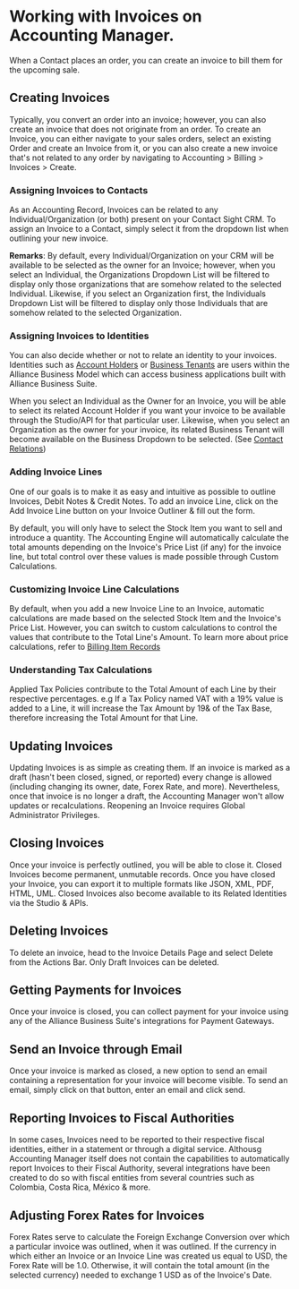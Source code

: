 # Working with Invoices on Accounting Manager.

When a Contact places an order, you can create an invoice to bill them for the upcoming sale. 

## Creating Invoices
Typically, you convert an order into an invoice; however, you can also create an invoice that does not originate from an order. To create an Invoice, you can either navigate to your sales orders, select an existing Order and create an Invoice from it, or you can also create a new invoice that's not related to any order by navigating to Accounting > Billing > Invoices > Create.

### Assigning Invoices to Contacts
As an Accounting Record, Invoices can be related to any Individual/Organization (or both) present on your Contact Sight CRM. To assign an Invoice to a Contact, simply select it from the dropdown list when outlining your new invoice.

**Remarks**: By default, every Individual/Organization on your CRM will be available to be selected as the owner for an Invoice; however, when you select an Individual, the Organizations Dropdown List will be filtered to display only those organizations that are somehow related to the selected Individual. Likewise, if you select an Organization first, the Individuals Dropdown List will be filtered to display only those Individuals that are somehow related to the selected Organization.

### Assigning Invoices to Identities
You can also decide whether or not to relate an identity to your invoices. Identities such as [Account Holders](/Components/Alliance-Passport-Service/Account-Holders.md) or [Business Tenants](/Components/Alliance-Passport-Service/Business-Tenants.md) are users within the Alliance Business Model which can access business applications built with Alliance Business Suite.

When you select an Individual as the Owner for an Invoice, you will be able to select its related Account Holder if you want your invoice to be available through the Studio/API for that particular user. Likewise, when you select an Organization as the owner for your invoice, its related Business Tenant will become available on the Business Dropdown to be selected. (See [Contact Relations](/Modules/Contact-Sight/Contact-Relations.md))


### Adding Invoice Lines
One of our goals is to make it as easy and intuitive as possible to outline Invoices, Debit Notes & Credit Notes.
To add an invoice Line, click on the Add Invoice Line button on your Invoice Outliner & fill out the form.

By default, you will only have to select the Stock Item you want to sell and introduce a quantity. The Accounting Engine will automatically calculate the total amounts depending on the Invoice's Price List (if any) for the invoice line, but total control over these values is made possible through Custom Calculations.

### Customizing Invoice Line Calculations
By default, when you add a new Invoice Line to an Invoice, automatic calculations are made based on the selected Stock Item and the Invoice's Price List. However, you can switch to custom calculations to control the values that contribute to the Total Line's Amount. To learn more about price calculations, refer to [Billing Item Records](/Modules/Accounting/Billing/Billing-Item-Records.md)

### Understanding Tax Calculations
Applied Tax Policies contribute to the Total Amount of each Line by their respective percentages. e.g If a Tax Policy named VAT with a 19% value is added to a Line, it will increase the Tax Amount by 19& of the Tax Base, therefore increasing the Total Amount for that Line. 

## Updating Invoices
Updating Invoices is as simple as creating them. If an invoice is marked as a draft (hasn't been closed, signed, or reported) every change is allowed (including changing its owner, date, Forex Rate, and more). Nevertheless, once that invoice is no longer a draft, the Accounting Manager won't allow updates or recalculations. Reopening an Invoice requires Global Administrator Privileges.

## Closing Invoices
Once your invoice is perfectly outlined, you will be able to close it. Closed Invoices become permanent, unmutable records. Once you have closed your Invoice, you can export it to multiple formats like JSON, XML, PDF, HTML, UML. Closed Invoices also become available to its Related Identities via the Studio & APIs. 

## Deleting Invoices
To delete an invoice, head to the Invoice Details Page and select Delete from the Actions Bar. Only Draft Invoices can be deleted.

## Getting Payments for Invoices

Once your invoice is closed, you can collect payment for your invoice using any of the Alliance Business Suite's integrations for Payment Gateways.


## Send an Invoice through Email
Once your invoice is marked as closed, a new option to send an email containing a representation for your invoice will become visible. To send an email, simply click on that button, enter an email and click send.
 
## Reporting Invoices to Fiscal Authorities
In some cases, Invoices need to be reported to their respective fiscal identities, either in a statement or through a digital service. Althousg Accounting Manager itself does not contain the capabilities to automatically report Invoices to their Fiscal Authority, several integrations have been created to do so with fiscal entities from several countries such as Colombia, Costa Rica, México & more.

## Adjusting Forex Rates for Invoices
Forex Rates serve to calculate the Foreign Exchange Conversion over which a particular invoice was outlined, when it was outlined. If the currency in which either an Invoice or an Invoice Line was created us equal to USD, the Forex Rate will be 1.0. Otherwise, it will contain the total amount (in the selected currency) needed to exchange 1 USD as of the Invoice's Date.